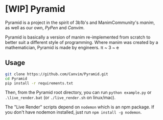 # [WIP] Pyramid

Pyramid is a project in the spirit of 3b1b's and ManimCommunity's *manim*, as well as our own, *PyPen* and *Canvim*.

Pyramid is basically a version of manim re-implemented from scratch to better suit a different style of programming. Where manim was created by a mathematician, Pyramid is made by engineers. π ~ 3 ~ e


## Usage
```sh
git clone https://github.com/Canvim/Pyramid.git
cd Pyramid
pip install -r requirements.txt
```
Then, from the Pyramid root directory, you can run
`python example.py` or `.\live_render.bat` (or `./live_render.sh` on linux/mac).

The "Live Render" scripts depend on `nodemon` which is an npm package.
If you don't have nodemon installed, just run `npm install -g nodemon`.
